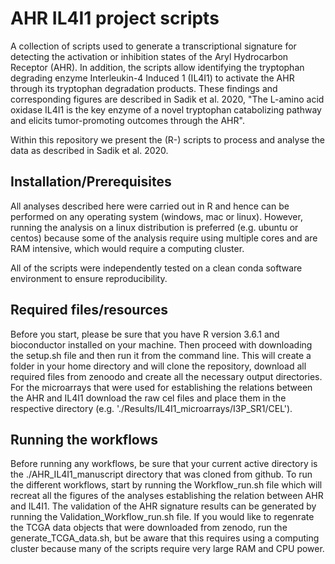 # AHR IL4I1 project scripts
A collection of scripts used to generate a transcriptional signature for detecting the activation or inhibition states of the Aryl Hydrocarbon Receptor (AHR). In addition, the scripts allow identifying the tryptophan degrading enzyme Interleukin-4 Induced 1 (IL4I1) to activate the AHR through its tryptophan degradation products. These findings and corresponding figures are described in Sadik et al. 2020, "The L-amino acid oxidase IL4I1 is the key enzyme of a novel tryptophan catabolizing pathway and elicits tumor-promoting outcomes through the AHR".

Within this repository we present the (R-) scripts to process and analyse the data as described in Sadik et al. 2020.

## Installation/Prerequisites

All analyses described here were carried out in R and hence can be performed on any operating system (windows, mac or linux). However, running the analysis on a linux distribution is preferred (e.g. ubuntu or centos) because some of the analysis require using multiple cores and are RAM intensive, which would require a computing cluster.

All of the scripts were independently tested on a clean conda software environment to ensure reproducibility.

## Required files/resources

Before you start, please be sure that you have R version 3.6.1 and bioconductor installed on your machine. Then proceed with downloading the setup.sh file and then run it from the command line. This will create a folder in your home directory and will clone the repository, download all required files from zenoodo and create all the necessary output directories. For the microarrays that were used for establishing the relations between the AHR and IL4I1 download the raw cel files and place them in the respective directory (e.g. './Results/IL4I1_microarrays/I3P_SR1/CEL'). 

## Running the workflows

Before running any workflows, be sure that your current active directory is the ./AHR_IL4I1_manuscript directory that was cloned from github.
To run the different workflows, start by running the Workflow_run.sh file which will recreat all the figures of the analyses establishing the relation between AHR and IL4I1. The validation of the AHR signature results can be generated by running the Validation_Workflow_run.sh file. If you would like to regenrate the TCGA data objects that were downloaded from zenodo, run the generate_TCGA_data.sh, but be aware that this requires using a computing cluster because many of the scripts require very large RAM and CPU power.
